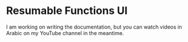 ﻿# Resumable Functions UI
I am working on writing the documentation, but you can watch videos in Arabic on my YouTube channel in the meantime.